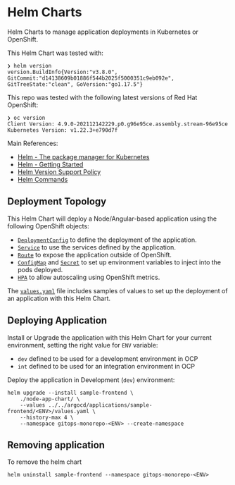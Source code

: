 # Helm Charts

Helm Charts to manage application deployments in Kubernetes or OpenShift.

This Helm Chart was tested with:

```shell
❯ helm version
version.BuildInfo{Version:"v3.8.0", GitCommit:"d14138609b01886f544b2025f5000351c9eb092e", GitTreeState:"clean", GoVersion:"go1.17.5"}
```

This repo was tested with the following latest versions of Red Hat OpenShift:

```shell
❯ oc version
Client Version: 4.9.0-202112142229.p0.g96e95ce.assembly.stream-96e95ce
Kubernetes Version: v1.22.3+e790d7f
```

Main References:

* [Helm - The package manager for Kubernetes](https://helm.sh/)
* [Helm - Getting Started](https://helm.sh/docs/chart_template_guide/getting_started/)
* [Helm Version Support Policy](https://helm.sh/docs/topics/version_skew/)
* [Helm Commands](https://helm.sh/docs/helm/)

## Deployment Topology

This Helm Chart will deploy a Node/Angular-based application using the following OpenShift objects:

* [`DeploymentConfig`](./node-app-chart/templates/deploymentconfig.yaml) to define the deployment of the application.
* [`Service`](./node-app-chart/templates/service.yaml) to use the services defined by the application.
* [`Route`](./node-app-chart/templates/route.yaml) to expose the application outside of OpenShift.
* [`ConfigMap`](./node-app-chart/templates/configmap.yaml) and [`Secret`](./node-app-chart/templates/secret.yaml) to
set up environment variables to inject into the pods deployed.
* [`HPA`](./node-app-chart/templates/hpa.yaml) to allow autoscaling using OpenShift metrics.

The [`values.yaml`](./node-app-chart/values.yaml) file includes samples of values to set up
the deployment of an application with this Helm Chart.

## Deploying Application

Install or Upgrade the application with this Helm Chart for your current environment, setting the
right value for `ENV` variable:

* `dev` defined to be used for a development environment in OCP
* `int` defined to be used for an integration environment in OCP

Deploy the application in Development (`dev`) environment:

```shell
helm upgrade --install sample-frontend \
    ./node-app-chart/ \
    --values ../../argocd/applications/sample-frontend/<ENV>/values.yaml \
    --history-max 4 \
    --namespace gitops-monorepo-<ENV> --create-namespace
```

## Removing application

To remove the helm chart

```shell
helm uninstall sample-frontend --namespace gitops-monorepo-<ENV>
```

